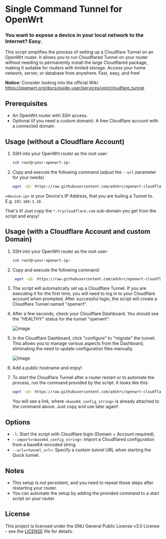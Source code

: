# Single Command Tunnel for OpenWrt

### You want to expose a device in your local network to the Internet? Easy.

This script simplifies the process of setting up a Cloudflare Tunnel on an OpenWrt router. It allows you to run Cloudflared Tunnel on your router without needing to permanently install the large Cloudflared package, making it suitable for routers with limited storage. Access your home network, server, or database from anywhere. Fast, easy, and free!

**Notice:** Consider looking into the official Wiki: https://openwrt.org/docs/guide-user/services/vpn/cloudfare_tunnel

## Prerequisites

- An OpenWrt router with SSH access.
- Optional (if you need a custom domain): A free Cloudflare account with a connected domain

## Usage (without a Cloudflare Account)

1. SSH into your OpenWrt router as the root user:

   ```sh
   ssh root@<your-openwrt-ip>
   ```

2. Copy and execute the following command (adjust the `--url` parameter for your needs)

   ```sh
   wget -qO- https://raw.githubusercontent.com/adshrc/openwrt-cloudflared/main/script.sh | ash -s -- --url=http://<device-ip>:80
   ```
`<device-ip>` is your Device's IP Address, that you are builing a Tunnel to. E.g. `192.168.1.10`.

That's it! Just copy the `*.trycloudflare.com` sub-domain you get from the script and enjoy!

## Usage (with a Cloudflare Account and custom Domain)

1. SSH into your OpenWrt router as the root user:

   ```sh
   ssh root@<your-openwrt-ip>
   ```

2. Copy and execute the following command:

    ```sh
     wget -qO- https://raw.githubusercontent.com/adshrc/openwrt-cloudflared/main/script.sh | ash -s -- -l
     ```

3. The script will automatically set up a Cloudflare Tunnel. If you are executing it for the first time, you will need to log in to your Cloudflare account when prompted. After successful login, the script will create a Cloudflare Tunnel named "openwrt".

4. After a few seconds, check your Cloudflare Dashboard. You should see the "HEALTHY" status for the tunnel "openwrt":

   ![image](https://user-images.githubusercontent.com/16599151/269317318-795b6104-c2b0-4a57-9268-1f0450d161ad.png)

5. In the Cloudflare Dashboard, click "configure" to "migrate" the tunnel. This allows you to manage various aspects from the Dashboard, eliminating the need to update configuration files manually.

   ![image](https://github.com/adshrc/openwrt-cloudflared/assets/16599151/521058a9-3c74-48b9-9f61-881a8fe85181)

6. Add a public hostname and enjoy!

7. To start the Cloudflare Tunnel after a router restart or to automate the process, run the command provided by the script. It looks like this:

   ```sh
   wget -qO- https://raw.githubusercontent.com/adshrc/openwrt-cloudflared/main/script.sh | ash -s -- --import="<base64_config_string>"
   ```

   You will see a link, where `<base64_config_string>` is already attached to the command above. Just copy and use later again!

## Options

- `-l`: Start the script with Cloudflare login (Domain + Account required).
- `--import=<base64_config_string>`: Import a Cloudflared configuration from a base64-encoded string.
- `--url=<tunnel_url>`: Specify a custom tunnel URL when starting the Quick tunnel.

## Notes

- This setup is not persistent, and you need to repeat these steps after restarting your router.
- You can automate the setup by adding the provided command to a start script on your router.


## License

This project is licensed under the GNU General Public License v3.0 License - see the [LICENSE](LICENSE) file for details.
